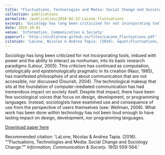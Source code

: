 ```yaml
---
title: "Fluctuations, Technologies and Media: Social Change and Sociology Change"
collection: publications
permalink: /publication/2016-02-22-LaLone_fluctuations
excerpt: 'Sociology has long been criticized for not incorporating tools, imbued with power and the ability to interact as nonhuman, into its basic research paradigms.'
date: 2015-10-01
venue: 'Information, Communication & Society'
paperurl: 'http://nicklalone.github.io/files/LaLone_Fluctuations.pdf'
citation: 'LaLone, Nicolas & Andrea Tapia. (2016). &quot;Fluctuations, Technologies and Media: Social Change and Sociology Change.&quot; <i>Information, Communication & Society</i>. 19(5) 559-564.'
---
```

Sociology has long been criticized for not incorporating tools, imbued with power and the ability to interact as nonhuman, into its basic research paradigms (Latour, 2005). This criticism has continued as computation, ontologically and epistemologically pragmatic in its creation (Naur, 1985), has manifested philosophies of and about communication that are not accessible, nor discussed (Dourish, 2004). The technological makeup that sits at the foundation of computer-mediated communication has had tremendous impact on society itself. Despite that impact, there have been few sociological voices that focus on design, development, or programming languages. Instead, sociologists have examined use and consequence of use from the perspective of users themselves (see: Wellman, 2006). What work has been done within technology has not been loud enough to have lasting impact on design, development, nor programming languages. 

[Download paper here](http://nicklalone.github.io/files/LaLone_Fluctuations.pdf)

Recommended citation: 'LaLone, Nicolas & Andrea Tapia. (2016). &quot;"Fluctuations, Technologies and Media: Social Change and Sociology Change."&quot; <i>Information, Communication & Society</i>. 19(5) 559-564.'
